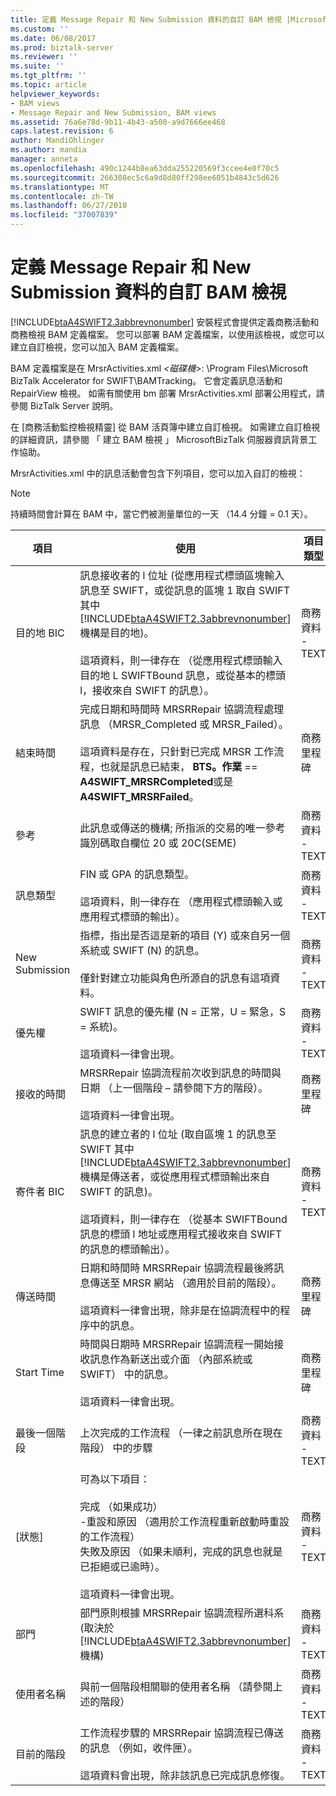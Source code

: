 ```yaml
---
title: 定義 Message Repair 和 New Submission 資料的自訂 BAM 檢視 |Microsoft Docs
ms.custom: ''
ms.date: 06/08/2017
ms.prod: biztalk-server
ms.reviewer: ''
ms.suite: ''
ms.tgt_pltfrm: ''
ms.topic: article
helpviewer_keywords:
- BAM views
- Message Repair and New Submission, BAM views
ms.assetid: 76a6e78d-9b11-4b43-a500-a9d7666ee468
caps.latest.revision: 6
author: MandiOhlinger
ms.author: mandia
manager: anneta
ms.openlocfilehash: 490c1244b8ea63dda255220569f3ccee4e0f70c5
ms.sourcegitcommit: 266308ec5c6a9d8d80ff298ee6051b4843c5d626
ms.translationtype: MT
ms.contentlocale: zh-TW
ms.lasthandoff: 06/27/2018
ms.locfileid: "37007839"
---
```

# <a name="defining-a-custom-bam-view-for-message-repair-and-new-submission-data"></a>定義 Message Repair 和 New Submission 資料的自訂 BAM 檢視
[!INCLUDE[btaA4SWIFT2.3abbrevnonumber](../../includes/btaa4swift2-3abbrevnonumber-md.md)] 安裝程式會提供定義商務活動和商務檢視 BAM 定義檔案。 您可以部署 BAM 定義檔案，以使用該檢視，或您可以建立自訂檢視，您可以加入 BAM 定義檔案。  

 BAM 定義檔案是在 MrsrActivities.xml *\<磁碟機\>*: \Program Files\Microsoft BizTalk Accelerator for SWIFT\BAMTracking。 它會定義訊息活動和 RepairView 檢視。 如需有關使用 bm 部署 MrsrActivities.xml 部署公用程式，請參閱 BizTalk Server 說明。  

 在 [商務活動監控檢視精靈] 從 BAM 活頁簿中建立自訂檢視。 如需建立自訂檢視的詳細資訊，請參閱 「 建立 BAM 檢視 」 MicrosoftBizTalk 伺服器資訊背景工作協助。  

 MrsrActivities.xml 中的訊息活動會包含下列項目，您可以加入自訂的檢視：  

> [!NOTE]
>  持續時間會計算在 BAM 中，當它們被測量單位的一天 （14.4 分鐘 = 0.1 天）。  

|      項目       |                                                                                                                                                                                                                                  使用                                                                                                                                                                                                                                   |      項目類型       |
|-----------------|------------------------------------------------------------------------------------------------------------------------------------------------------------------------------------------------------------------------------------------------------------------------------------------------------------------------------------------------------------------------------------------------------------------------------------------------------------------------|----------------------|
| 目的地 BIC | 訊息接收者的 l 位址 (從應用程式標頭區塊輸入訊息至 SWIFT，或從訊息的區塊 1 取自 SWIFT 其中[!INCLUDE[btaA4SWIFT2.3abbrevnonumber](../../includes/btaa4swift2-3abbrevnonumber-md.md)]機構是目的地)。<br /><br /> 這項資料，則一律存在 （從應用程式標頭輸入目的地 L SWIFTBound 訊息，或從基本的標頭 l，接收來自 SWIFT 的訊息）。 | 商務資料 - TEXT |
|    結束時間     |                                                                            完成日期和時間時 MRSRRepair 協調流程處理訊息 （MRSR_Completed 或 MRSR_Failed）。<br /><br /> 這項資料是存在，只針對已完成 MRSR 工作流程，也就是訊息已結束， **BTS。作業** == **A4SWIFT_MRSRCompleted**或是**A4SWIFT_MRSRFailed**。                                                                             |  商務里程碑  |
|    參考    |                                                                                                                                                                此訊息或傳送的機構; 所指派的交易的唯一參考識別碼取自欄位 20 或 20C(SEME)                                                                                                                                                                | 商務資料 - TEXT |
|  訊息類型   |                                                                                                                                                                    FIN 或 GPA 的訊息類型。<br /><br /> 這項資料，則一律存在 （應用程式標頭輸入或應用程式標頭的輸出）。                                                                                                                                                                    | 商務資料 - TEXT |
| New Submission  |                                                                                                                       指標，指出是否這是新的項目 (Y) 或來自另一個系統或 SWIFT (N) 的訊息。<br /><br /> 僅針對建立功能與角色所源自的訊息有這項資料。                                                                                                                        | 商務資料 - TEXT |
|    優先權     |                                                                                                                                                                            SWIFT 訊息的優先權 (N = 正常，U = 緊急，S = 系統)。<br /><br /> 這項資料一律會出現。                                                                                                                                                                            | 商務資料 - TEXT |
|  接收的時間  |                                                                                                                                                  MRSRRepair 協調流程前次收到訊息的時間與日期 （上一個階段 – 請參閱下方的階段）。<br /><br /> 這項資料一律會出現。                                                                                                                                                   |  商務里程碑  |
|   寄件者 BIC    |        訊息的建立者的 l 位址 (取自區塊 1 的訊息至 SWIFT 其中[!INCLUDE[btaA4SWIFT2.3abbrevnonumber](../../includes/btaa4swift2-3abbrevnonumber-md.md)]機構是傳送者，或從應用程式標頭輸出來自 SWIFT 的訊息)。<br /><br /> 這項資料，則一律存在 （從基本 SWIFTBound 訊息的標頭 l 地址或應用程式接收來自 SWIFT 的訊息的標頭輸出）。        | 商務資料 - TEXT |
|    傳送時間    |                                                                                                                             日期和時間時 MRSRRepair 協調流程最後將訊息傳送至 MRSR 網站 （適用於目前的階段）。<br /><br /> 這項資料一律會出現，除非是在協調流程中的程序中的訊息。                                                                                                                             |  商務里程碑  |
|   Start Time    |                                                                                                                          時間與日期時 MRSRRepair 協調流程一開始接收訊息作為新送出或介面 （內部系統或 SWIFT） 中的訊息。<br /><br /> 這項資料一律會出現。                                                                                                                          |  商務里程碑  |
|   最後一個階段    |                                                                                                                                                                                       上次完成的工作流程 （一律之前訊息所在現在階段） 中的步驟                                                                                                                                                                                       | 商務資料 - TEXT |
|     [狀態]      |                                                                                               可為以下項目：<br /><br /> 完成 （如果成功）<br />-重設和原因 （適用於工作流程重新啟動時重設的工作流程）<br />失敗及原因 （如果未順利，完成的訊息也就是已拒絕或已逾時）。<br /><br /> 這項資料一律會出現。                                                                                                | 商務資料 - TEXT |
|   部門    |                                                                                                                          部門原則根據 MRSRRepair 協調流程所選科系 (取決於[!INCLUDE[btaA4SWIFT2.3abbrevnonumber](../../includes/btaa4swift2-3abbrevnonumber-md.md)]機構)                                                                                                                           | 商務資料 - TEXT |
|    使用者名稱     |                                                                                                                                                                                               與前一個階段相關聯的使用者名稱 （請參閱上述的階段）                                                                                                                                                                                                | 商務資料 - TEXT |
|  目前的階段  |                                                                                                                                     工作流程步驟的 MRSRRepair 協調流程已傳送的訊息 （例如，收件匣）。<br /><br /> 這項資料會出現，除非該訊息已完成訊息修復。                                                                                                                                      | 商務資料 - TEXT |

